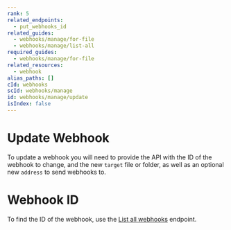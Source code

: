 ```yaml
---
rank: 5
related_endpoints:
  - put_webhooks_id
related_guides:
  - webhooks/manage/for-file
  - webhooks/manage/list-all
required_guides:
  - webhooks/manage/for-file
related_resources:
  - webhook
alias_paths: []
cId: webhooks
scId: webhooks/manage
id: webhooks/manage/update
isIndex: false
---
```

# Update Webhook

To update a webhook you will need to provide the API with the ID of the webhook to change, and the new `target` file or folder, as well as an optional new `address` to send webhooks to.

<Samples id="put_webhooks_id">

</Samples>

<Message type="notice">

# Webhook ID

To find the ID of the webhook, use the [List all webhooks][1] endpoint.

</Message>

[1]: guide://webhooks/manage/list-all
